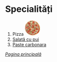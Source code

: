 # Specialități

1. Pizza ![Imaginea nu a fost gasita](imgs/pizza_spec.jpg)
2. [Salată cu pui](specialitati/salata-cu-pui.md)
3. [Paste carbonara](specialitati/paste-carbonara.md) 


[*Pagina principală*](main.md)